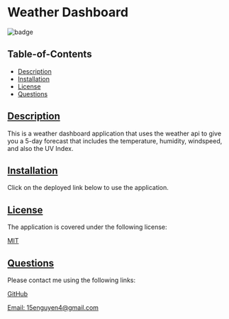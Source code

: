 # Weather Dashboard
  
  
  ![badge](https://img.shields.io/badge/license-MIT-blue)
    
  ## Table-of-Contents
  * [Description](#description)
  * [Installation](#installation)
  * [License](#license)
  * [Questions](#questions)
  
  ## [Description](#table-of-contents)
  This is a weather dashboard application that uses the weather api to give you a 5-day forecast that includes the temperature, humidity, windspeed, and also the UV Index. 
  ## [Installation](#table-of-contents)
  Click on the deployed link below to use the application.
  
  
  
  ## [License](#table-of-contents)
  The application is covered under the following license:
  
  [MIT](https://choosealicense.com/licenses/MIT)
     
  ## [Questions](#table-of-contents)
  Please contact me using the following links:
  
  [GitHub](https://github.com/ericn17)
  
  [Email: 15enguyen4@gmail.com](mailto:15enguyen4@gmail.com)